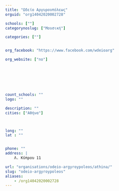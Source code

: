 ```yaml
---
title: "Ωδείο Αργυρουπόλεως"
orguid: "org14042020002728"

schools: [""]
categorynoslug: ["Μουσική"]

categories: [""]


org_facebook: "https://www.facebook.com/wdeioarg"

org_website: ["no"]







count_schools: ""
logo: ""

description: ""
cities: ["Αθήνα"]



long: ""
lat : ""


phone: ""
address: |
    Λ. Κύπρου 11

url: "organisations/odeio-argyroypoleos/athina/"
slug: "odeio-argyroypoleos"
aliases:
    - /org14042020002728
---
```




